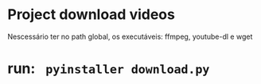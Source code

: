 # Project download videos

Nescessário ter no path global, os executáveis: ffmpeg, youtube-dl e wget

# run: ` pyinstaller download.py`